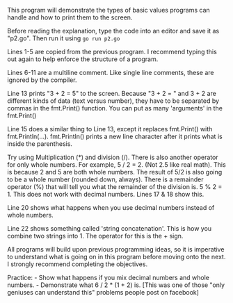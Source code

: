 This program will demonstrate the types of basic values programs can handle and how to print them to the screen.

Before reading the explanation, type the code into an editor and save it as "p2.go". Then run it using `go run p2.go`

Lines 1-5 are copied from the previous program. I recommend typing this out again to help enforce the structure of a program.

Lines 6-11 are a multiline comment. Like single line comments, these are ignored by the compiler.

Line 13 prints "3 + 2 = 5" to the screen. Because "3 + 2 = " and 3 + 2 are different kinds of data (text versus number), they have to be separated by commas in the fmt.Print() function. You can put as many 'arguments' in the fmt.Print()

Line 15 does a similar thing to Line 13, except it replaces fmt.Print() with fmt.Println(...). fmt.Println() prints a new line character after it prints what is inside the parenthesis.

Try using Multiplication (\*) and division (/). There is also another operator for only whole numbers. For example, 5 / 2 = 2. (Not 2.5 like real math). This is because 2 and 5 are both whole numbers. The result of 5/2 is also going to be a whole number (rounded down, always). There is a remainder operator (%) that will tell you what the remainder of the division is. 5 % 2 = 1. This does not work with decimal numbers. Lines 17 & 18 show this.

Line 20 shows what happens when you use decimal numbers instead of whole numbers.

Line 22 shows something called 'string concatenation'. This is how you combine two strings into 1. The operator for this is the + sign.

All programs will build upon previous programming ideas, so it is imperative to understand what is going on in this program before moving onto the next. I strongly recommend completing the objectives.

Practice:
    - Show what happens if you mix decimal numbers and whole numbers.
    - Demonstrate what 6 / 2 * (1 + 2) is. [This was one of those "only geniuses can understand this" problems people post on facebook]
